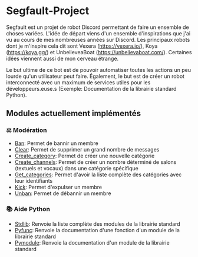 # Segfault-Project

Segfault est un projet de robot Discord permettant de faire un ensemble de choses variées. L'idée de départ viens d'un ensemble d'inspirations que j'ai vu au cours de mes nombreuses années sur Discord. Les principaux robots dont je m'inspire cela dit sont Vexera (https://vexera.io/), Koya (https://koya.gg/) et UnbelieveaBoat (https://unbelievaboat.com/). Certaines idées viennent aussi de mon cerveau étrange.

Le but ultime de ce bot est de pouvoir automatiser toutes les actions un peu lourde qu'un utilisateur peut faire. Également, le but est de créer un robot interconnecté avec un maximum de services utiles pour les développeurs.euse.s (Exemple: Documentation de la librairie standard Python).

## Modules actuellement implémentés

### ⚖️ Modération

- <u>Ban</u>: Permet de bannir un membre
- <u>Clear</u>: Permet de supprimer un grand nombre de messages
- <u>Create_category</u>: Permet de créer une nouvelle catégorie
- <u>Create_channels</u>: Permet de créer un nombre déterminé de salons (textuels et vocaux) dans une catégorie spécifique
- <u>Get_categories</u>: Permet d'avoir la liste complète des catégories avec leur identifiants
- <u>Kick</u>: Permet d'expulser un membre
- <u>Unban</u>: Permet de débannir un membre


### 📚 Aide Python

- <u>Stdlib</u>: Renvoie la liste complète des modules de la librairie standard
- <u>Pyfunc</u>: Renvoie la documentation d'une fonction d'un module de la librairie standard
- <u>Pymodule</u>: Renvoie la documentation d'un module de la librairie standard


